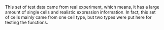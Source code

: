This set of test data came from real experiment, which means, it has a large amount of single cells and realistic expression information. In fact, this set of cells mainly came from one cell type, but two types were put here for testing the functions. 

